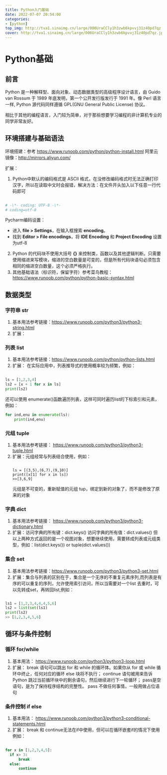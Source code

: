 ```yaml
---
title: Python入门基础
date: 2022-07-07 20:54:00
categories:
- [python]
top_img: http://tva1.sinaimg.cn/large/006UraCCly1h3zwb6kpvvj31z40pd7qz.jpg
cover: http://tva1.sinaimg.cn/large/006UraCCly1h3zwb6kpvvj31z40pd7qz.jpg
---
```


# Python基础

## 前言

Python 是一种解释型、面向对象、动态数据类型的高级程序设计语言，由 Guido van Rossum 于 1989 年底发明，第一个公开发行版发行于 1991 年。像 Perl 语言一样, Python 源代码同样遵循 GPL(GNU General Public License) 协议。

相比于其他的编程语言，入门较为简单，对于那些想要学习编程的非计算机专业的同学非常友好。

## 环境搭建与基础语法

环境搭建：参考 https://www.runoob.com/python/python-install.html
             阿里云镜像：http://mirrors.aliyun.com/

扩展：

1. Python中默认的编码格式是 ASCII 格式，在没修改编码格式时无法正确打印汉字，所以在读取中文时会报错，解决方法：在文件开头加入以下任意一行代码即可

```python
   
# -\*- coding: UTF-8 -\*-
# coding=utf-8
```
   Pycharm编码设置：

   - 进入 **file > Settings**，在输入框搜索 **encoding**。
   - 找到 **Editor > File encodings**，将 **IDE Encoding** 和 **Project Encoding** 设置为utf-8 

2. Python 的代码块不使用大括号 **{}** 来控制类，函数以及其他逻辑判断。只需要使用缩进来写模块，缩进的空白数量是可变的，但是所有代码块语句必须包含相同的缩进空白数量，这个必须严格执行。
3. 其他基础语法（标识符，保留字符）参考菜鸟教程：https://www.runoob.com/python/python-basic-syntax.html 


## 数据类型
### 字符串 str
1. 基本用法参考链接：https://www.runoob.com/python3/python3-string.html
2. 扩展：


### 列表 list
1. 基本用法参考链接：https://www.runoob.com/python/python-lists.html
2. 扩展： 在实际应用中，列表推导式的使用概率较为频繁，例如：
```python
   
ls = [1,2,3,4]
ls2 = [x + 1 for x in ls]
print(ls2)
```
还可以使用 enumerate()函数遍历列表，这样可同时遍历list的下标索引和元素，例如：
```python
for ind,enu in enumerate(ls):
    print(ind,enu)
```
### 元组 tuple
1. 基本用法参考链接： https://www.runoob.com/python3/python3-tuple.html
2. 扩展：元组经常与列表结合使用，例如：
    ```
   
   ls = [(3,5),(6,7),(9,10)]
   print([x[1] for x in ls])
   >>[3,6,9]
   ```
   元组是不可变的，重新赋值的元组 tup，绑定到新的对象了，而不是修改了原来的对象
### 字典 dict
1. 基本用法参考链接： https://www.runoob.com/python3/python3-dictionary.html
2. 扩展：访问字典的所有键：dict.keys()
        访问字典的所有值：dict.values()
        但以上两种方式返回的是一个视图对象，想要继续使用，需要转成列表或元组类型，例如：list(dict.keys()) or tuple(dict.values())
   
### 集合 set
1. 基本用法参考链接：https://www.runoob.com/python3/python3-set.html
2. 扩展：集合与列表的区别在于，集合是一个无序的不重复元素序列,而列表是有序的可以重复的序列，允许使用索引访问，所以当需要对一个list 去重时，可以先转成set，再转回list,例如：
```python

ls1 = [1,2,3,4,4,4,5,6]
ls2 = list(set(ls1)
print(ls2)
>> [1,2,3,4,5,6]

```
## 循环与条件控制
### 循环 for/while
1. 基本用法： https://www.runoob.com/python3/python3-loop.html
2. 扩展：
   break 语句可以跳出 for 和 while 的循环体。如果你从 for 或 while 循环中终止，任何对应的循环 else 块将不执行；
   continue 语句被用来告诉 Python 跳过当前循环块中的剩余语句，然后继续进行下一轮循环；
   pass是空语句，是为了保持程序结构的完整性。 pass 不做任何事情，一般用做占位语句

### 条件控制 if else
1. 基本用法： https://www.runoob.com/python3/python3-conditional-statements.html
2. 扩展：
   break 和 continue无法在if中使用，但可以在循环嵌套if的情况下使用 例如：
```python
   
for x in [1,2,3,4,5]:
  if x> 3:
      break
  else:
      continue

```
   

